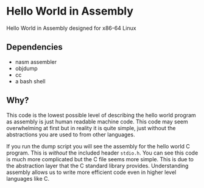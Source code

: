 # Hello World in Assembly
Hello World in Assembly designed for x86-64 Linux

## Dependencies
- nasm assembler
- objdump
- cc
- a bash shell

## Why?
This code is the lowest possible level of describing the hello world program as assembly is just human readable machine code. This code may seem overwhelming at first but in reality it is quite simple, just without the abstractions you are used to from other languages.  

If you run the dump script you will see the assembly for the hello world C program. This is *without* the included header `stdio.h`. You can see this code is much more complicated but the C file seems more simple. This is due to the abstraction layer that the C standard library provides. Understanding assembly allows us to write more efficient code even in higher level languages like C.

